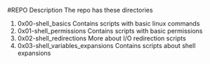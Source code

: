 #REPO Description
The repo has these directories
1. 0x00-shell_basics
        Contains scripts with basic linux commands 
2. 0x01-shell_permissions
        Contains scripts with basic permissions
3. 0x02-shell_redirections
        More about I/O redirection scripts
4. 0x03-shell_variables_expansions
         Contains scripts about shell expansions

